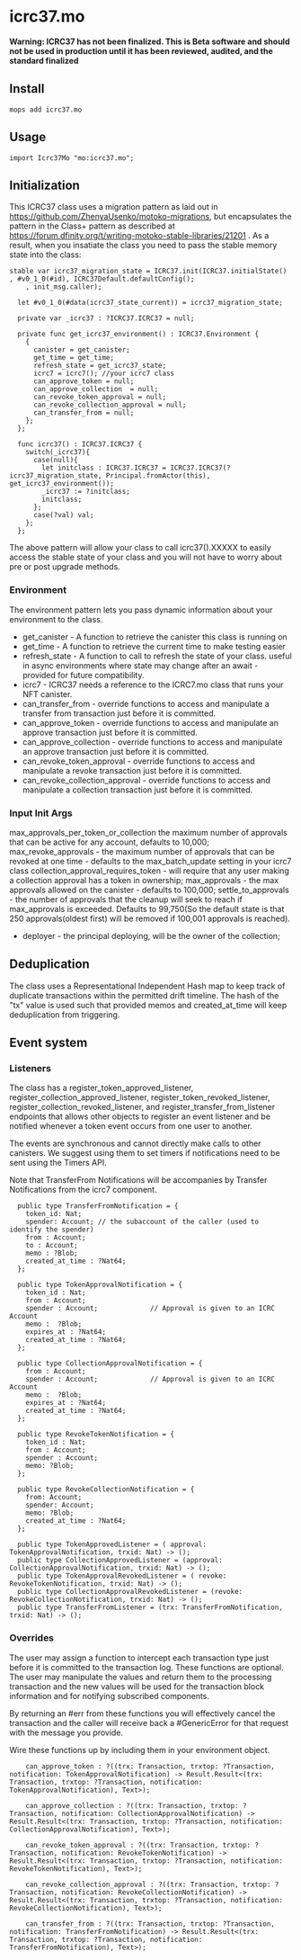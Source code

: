 # icrc37.mo

**Warning: ICRC37 has not been finalized. This is Beta software and should not be used in production until it has been reviewed, audited, and the standard finalized**


## Install
```
mops add icrc37.mo
```

## Usage
```motoko
import Icrc37Mo "mo:icrc37.mo";
```

## Initialization

This ICRC37 class uses a migration pattern as laid out in https://github.com/ZhenyaUsenko/motoko-migrations, but encapsulates the pattern in the Class+ pattern as described at https://forum.dfinity.org/t/writing-motoko-stable-libraries/21201 . As a result, when you insatiate the class you need to pass the stable memory state into the class:

```
stable var icrc37_migration_state = ICRC37.init(ICRC37.initialState() , #v0_1_0(#id), ICRC37Default.defaultConfig();
    , init_msg.caller);

  let #v0_1_0(#data(icrc37_state_current)) = icrc37_migration_state;

  private var _icrc37 : ?ICRC37.ICRC37 = null;

  private func get_icrc37_environment() : ICRC37.Environment {
    {
      canister = get_canister;
      get_time = get_time;
      refresh_state = get_icrc37_state;
      icrc7 = icrc7(); //your icrc7 class
      can_approve_token = null;
      can_approve_collection  = null;
      can_revoke_token_approval = null;
      can_revoke_collection_approval = null;
      can_transfer_from = null;
    };
  };

  func icrc37() : ICRC37.ICRC37 {
    switch(_icrc37){
      case(null){
        let initclass : ICRC37.ICRC37 = ICRC37.ICRC37(?icrc37_migration_state, Principal.fromActor(this), get_icrc37_environment());
        _icrc37 := ?initclass;
        initclass;
      };
      case(?val) val;
    };
  };
```

The above pattern will allow your class to call icrc37().XXXXX to easily access the stable state of your class and you will not have to worry about pre or post upgrade methods.

### Environment

The environment pattern lets you pass dynamic information about your environment to the class.

- get_canister - A function to retrieve the canister this class is running on
- get_time - A function to retrieve the current time to make testing easier
- refresh_state - A function to call to refresh the state of your class. useful in async environments where state may change after an await - provided for future compatibility.
- icrc7 - ICRC37 needs a reference to the ICRC7.mo class that runs your NFT canister.
- can_transfer_from - override functions to access and manipulate a transfer from transaction just before it is committed.
- can_approve_token - override functions to access and manipulate an approve transaction just before it is committed.
- can_approve_collection - override functions to access and manipulate an approve transaction just before it is committed.
- can_revoke_token_approval - override functions to access and manipulate a revoke transaction just before it is committed.
- can_revoke_collection_approval - override functions to access and manipulate a collection transaction just before it is committed.

### Input Init Args

  max_approvals_per_token_or_collection the maximum number of approvals that can be active for any account, defaults to 10,000;
  max_revoke_approvals - the maximum number of approvals that can be revoked at one time - defaults to the max_batch_update setting in your icrc7 class
  collection_approval_requires_token - will require that any user making a collection approval has a token in ownership;
  max_approvals - the max approvals allowed on the canister - defaults to 100,000;
  settle_to_approvals - the number of approvals that the cleanup will seek to reach if max_approvals is exceeded. Defaults to 99,750(So the default state is that 250 approvals(oldest first) will be removed if 100,001 approvals is reached).
  - deployer - the principal deploying, will be the owner of the collection;

  ## Deduplication

The class uses a Representational Independent Hash map to keep track of duplicate transactions within the permitted drift timeline.  The hash of the "tx" value is used such that provided memos and created_at_time will keep deduplication from triggering.

## Event system

### Listeners

The class has a register_token_approved_listener, register_collection_approved_listener, register_token_revoked_listener, register_collection_revoked_listener, and register_transfer_from_listener endpoints that allows other objects to register an event listener and be notified whenever a token event occurs from one user to another.

The events are synchronous and cannot directly make calls to other canisters.  We suggest using them to set timers if notifications need to be sent using the Timers API.

Note that TransferFrom Notifications will be accompanies by Transfer Notifications from the icrc7 component.

```
  public type TransferFromNotification = {
    token_id: Nat;
    spender: Account; // the subaccount of the caller (used to identify the spender)
    from : Account;
    to : Account;
    memo : ?Blob;
    created_at_time : ?Nat64;
  };

  public type TokenApprovalNotification = {
    token_id : Nat;
    from : Account;
    spender : Account;             // Approval is given to an ICRC Account
    memo :  ?Blob;
    expires_at : ?Nat64;
    created_at_time : ?Nat64; 
  };

  public type CollectionApprovalNotification = {
    from : Account;
    spender : Account;             // Approval is given to an ICRC Account
    memo :  ?Blob;
    expires_at : ?Nat64;
    created_at_time : ?Nat64; 
  };

  public type RevokeTokenNotification = {
    token_id : Nat;
    from : Account;
    spender : Account;
    memo: ?Blob;
  };

  public type RevokeCollectionNotification = {
    from: Account;
    spender: Account;
    memo: ?Blob;
    created_at_time : ?Nat64;
  };

  public type TokenApprovedListener = ( approval: TokenApprovalNotification, trxid: Nat) -> ();
  public type CollectionApprovedListener = (approval: CollectionApprovalNotification, trxid: Nat) -> ();
  public type TokenApprovalRevokedListener = ( revoke: RevokeTokenNotification, trxid: Nat) -> ();
  public type CollectionApprovalRevokedListener = (revoke: RevokeCollectionNotification, trxid: Nat) -> ();
  public type TransferFromListener = (trx: TransferFromNotification, trxid: Nat) -> ();

```

### Overrides

The user may assign a function to intercept each transaction type just before it is committed to the transaction log.  These functions are optional. The user may manipulate the values and return them to the processing transaction and the new values will be used for the transaction block information and for notifying subscribed components.

By returning an #err from these functions you will effectively cancel the transaction and the caller will receive back a #GenericError for that request with the message you provide.

Wire these functions up by including them in your environment object.

```
    can_approve_token : ?((trx: Transaction, trxtop: ?Transaction, notification: TokenApprovalNotification) -> Result.Result<(trx: Transaction, trxtop: ?Transaction, notification: TokenApprovalNotification), Text>);

    can_approve_collection : ?((trx: Transaction, trxtop: ?Transaction, notification: CollectionApprovalNotification) -> Result.Result<(trx: Transaction, trxtop: ?Transaction, notification: CollectionApprovalNotification), Text>);

    can_revoke_token_approval : ?((trx: Transaction, trxtop: ?Transaction, notification: RevokeTokenNotification) -> Result.Result<(trx: Transaction, trxtop: ?Transaction, notification: RevokeTokenNotification), Text>);

    can_revoke_collection_approval : ?((trx: Transaction, trxtop: ?Transaction, notification: RevokeCollectionNotification) -> Result.Result<(trx: Transaction, trxtop: ?Transaction, notification: RevokeCollectionNotification), Text>);

    can_transfer_from : ?((trx: Transaction, trxtop: ?Transaction, notification: TransferFromNotification) -> Result.Result<(trx: Transaction, trxtop: ?Transaction, notification: TransferFromNotification), Text>);

```
